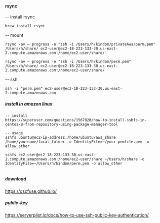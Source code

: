 
#### rsync
-- install rsync
```
brew install rsync
```

-- mount
```
rsync -av — progress -e "ssh -i /Users/h/kindom/privateAws/perm.pem" /Users/h/share/ ec2-user@ec2-18-223-133-30.us-east-2.compute.amazonaws.com:/home/ec2-user/share/

rsync -av — progress -e "ssh -i /Users/h/kindom/perm.pem" /Users/h/share/ ec2-user@ec2-18-223-133-30.us-east-2.compute.amazonaws.com:/home/ec2-user/share/
```

-- ssh
```
ssh -i "perm.pem" ec2-user@ec2-18-223-133-30.us-east-2.compute.amazonaws.com
```


##### install in amazon linux
```
-- install
https://superuser.com/questions/1567828/how-to-install-sshfs-in-centos-8-from-repository-using-package-manager-tool

-- usage
sshfs ubuntu@ec2-ip-address:/home/ubuntu/aws_share /home/yourname/local_folder -o IdentityFile=~/your-pemfile.pem -o allow_other

sshfs ec2-user@ec2-18-223-133-30.us-east-2.compute.amazonaws.com:/home/ec2-user/share ~/Users/h/share -o IdentityFile=~/Users/h/kindom/perm.pem -o allow_other


```






##### download
https://osxfuse.github.io/



##### public-key
https://serverpilot.io/docs/how-to-use-ssh-public-key-authentication/
